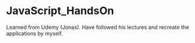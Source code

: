 # JavaScript_HandsOn
Learned from Udemy (Jonas). Have followed his lectures and recreate the applications by myself.
